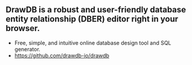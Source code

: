 ## DrawDB is a robust and user-friendly database entity relationship (DBER) editor right in your browser. 
- Free, simple, and intuitive online database design tool and SQL generator.
- https://github.com/drawdb-io/drawdb